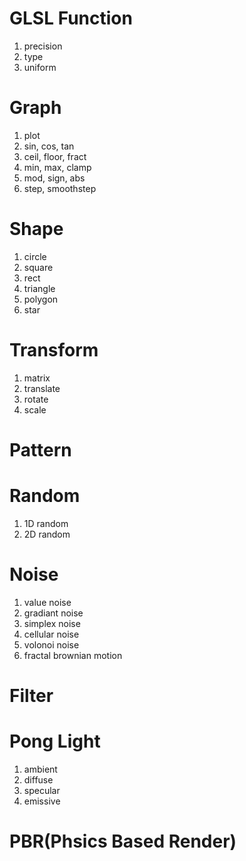 # GLSL Function
1. precision
1. type
1. uniform

# Graph
1. plot
2. sin, cos, tan
3. ceil, floor, fract
4. min, max, clamp
5. mod, sign, abs
6. step, smoothstep

# Shape
1. circle
2. square
3. rect
4. triangle
5. polygon
6. star

# Transform
1. matrix
2. translate
3. rotate
4. scale

# Pattern

# Random
1. 1D random
2. 2D random

# Noise
1. value noise
2. gradiant noise
3. simplex noise
4. cellular noise
5. volonoi noise
6. fractal brownian motion

# Filter

# Pong Light
1. ambient
2. diffuse
3. specular
4. emissive

# PBR(Phsics Based Render)